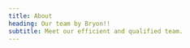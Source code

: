 ```yaml
---
title: About
heading: Our team by Bryon!!
subtitle: Meet our efficient and qualified team.
---
```


